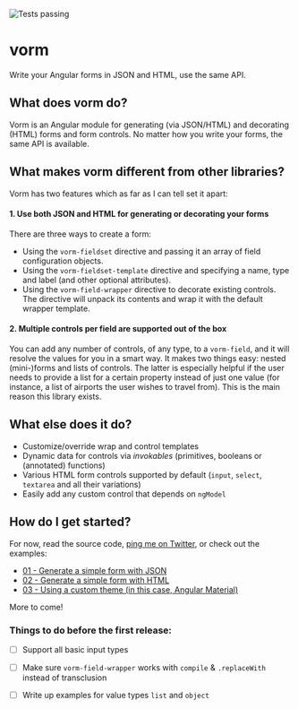 ![Tests passing](https://travis-ci.org/plestik/vorm.svg?branch=master)
# vorm
Write your Angular forms in JSON and HTML, use the same API.

## What does vorm do?

Vorm is an Angular module for generating (via JSON/HTML) and decorating (HTML) forms and form controls. No matter how you write your forms, the same API is available. 

## What makes vorm different from other libraries?

Vorm has two features which as far as I can tell set it apart: 

#### 1. Use both JSON and HTML for generating or decorating your forms

There are three ways to create a form:
- Using the `vorm-fieldset` directive and passing it an array of field configuration objects.
- Using the `vorm-fieldset-template` directive and specifying a name, type and label (and other optional attributes).
- Using the `vorm-field-wrapper` directive to decorate existing controls. The directive will unpack its contents and wrap it with the default wrapper template.

#### 2. Multiple controls per field are supported out of the box

You can add any number of controls, of any type, to a `vorm-field`, and it will resolve the values for you in a smart way. It makes two things easy: nested (mini-)forms and lists of controls. The latter is especially helpful if the user needs to provide a list for a certain property instead of just one value (for instance, a list of airports the user wishes to travel from). This is the main reason this library exists.

## What else does it do?
* Customize/override wrap and control templates
* Dynamic data for controls via _invokables_ (primitives, booleans or (annotated) functions)
* Various HTML form controls supported by default (`input`, `select`, `textarea` and all their variations)
* Easily add any custom control that depends on `ngModel`

## How do I get started?

For now, read the source code, [ping me on Twitter](https://twitter.com/plestik), or check out the examples:
* [01 - Generate a simple form with JSON](http://plestik.github.io/vorm/examples/01/)
* [02 - Generate a simple form with HTML](http://plestik.github.io/vorm/examples/02/)
* [03 - Using a custom theme (in this case, Angular Material)](http://plestik.github.io/vorm/examples/03/)

More to come!

### Things to do before the first release:
- [ ] Support all basic input types
- [ ] Make sure `vorm-field-wrapper` works with `compile` & `.replaceWith` instead of transclusion
- [ ] Write up examples for value types `list` and `object`

